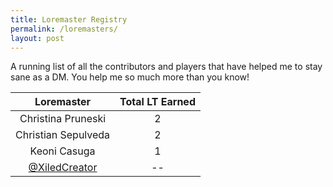 ```yaml
---
title: Loremaster Registry
permalink: /loremasters/
layout: post
---
```

A running list of all the contributors and players that have helped me to stay sane as a DM. You help me so much more than you know! 

|Loremaster| Total LT Earned |
|:--------:|:---------------:|
|Christina Pruneski|    2     |
|Christian Sepulveda|   2   |
|Keoni Casuga | 1 | 
|<a href="https://github.com/XiledCreator">@XiledCreator</a>| -- |